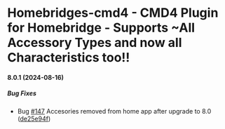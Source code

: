 # Homebridges-cmd4 - CMD4 Plugin for Homebridge - Supports ~All Accessory Types and now all Characteristics too!!
#### 8.0.1 (2024-08-16)

##### Bug Fixes

*  Bug [#147](https://github.com/ztalbot2000/homebridge-cmd4/pull/147) Accesories removed from home app after upgrade to 8.0 ([de25e94f](https://github.com/ztalbot2000/homebridge-cmd4/commit/de25e94fac8cf331142ea4523218db0f8cf447b0))


